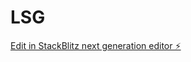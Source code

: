 # LSG

[Edit in StackBlitz next generation editor ⚡️](https://stackblitz.com/~/github.com/juanjomp85/LSG)